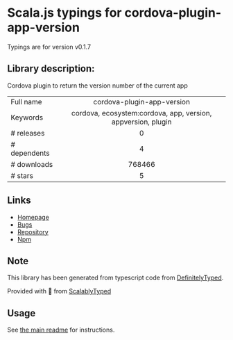 
# Scala.js typings for cordova-plugin-app-version

Typings are for version v0.1.7

## Library description:
Cordova plugin to return the version number of the current app

|                    |                 |
| ------------------ | :-------------: |
| Full name          | cordova-plugin-app-version |
| Keywords           | cordova, ecosystem:cordova, app, version, appversion, plugin |
| # releases         | 0 |
| # dependents       | 4 |
| # downloads        | 768466 |
| # stars            | 5 |

## Links
- [Homepage](https://github.com/whiteoctober/cordova-plugin-app-version#readme)
- [Bugs](https://github.com/whiteoctober/cordova-plugin-app-version/issues)
- [Repository](https://github.com/whiteoctober/cordova-plugin-app-version)
- [Npm](https://www.npmjs.com/package/cordova-plugin-app-version)
    


## Note
This library has been generated from typescript code from [DefinitelyTyped](https://definitelytyped.org).

Provided with :purple_heart: from [ScalablyTyped](https://github.com/oyvindberg/ScalablyTyped)

## Usage
See [the main readme](../../readme.md) for instructions.


